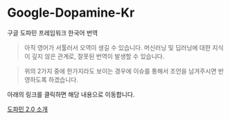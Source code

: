 # Google-Dopamine-Kr
구글 도파민 프레임워크 한국어 번역

> 아직 영어가 서툴러서 오역이 생길 수 있습니다. 
머신러닝 및 딥러닝에 대한 지식이 깊지 않은 관계로, 잘못된 번역이 발생할 수 있습니다. 

> 위의 2가지 중에 한가지라도 보이는 경우에 이슈를 통해서 조언을 남겨주시면 반영하도록 하겠습니다.

아래의 링크를 클릭하면 해당 내용으로 이동합니다.

[도파민 2.0 소개](https://github.com/yebgi83/Google-Dopamine-Kr/wiki/도파민-2.0-소개)
